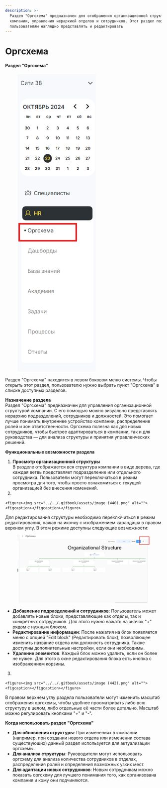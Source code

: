 ```yaml
---
description: >-
  Раздел "Оргсхема" предназначен для отображения организационной структуры
  компании, управления иерархией отделов и сотрудников. Этот раздел позволяет
  пользователям наглядно представлять и редактировать
---
```


# Оргсхема

#### Раздел "Оргсхема"

<figure><img src="../../.gitbook/assets/image (438).png" alt=""><figcaption></figcaption></figure>

&#x20;Раздел "Оргсхема" находится в левом боковом меню системы. Чтобы открыть этот раздел, пользователю нужно выбрать пункт "Оргсхема" в списке доступных разделов.

**Назначение раздела**\
Раздел "Оргсхема" предназначен для управления организационной структурой компании. С его помощью можно визуально представлять иерархию подразделений, сотрудников и должностей. Это помогает лучше понимать внутреннее устройство компании, распределение ролей и зон ответственности. Оргсхема полезна как для новых сотрудников, чтобы быстрее адаптироваться в компании, так и для руководства — для анализа структуры и принятия управленческих решений.

**Функциональные возможности раздела**

1. **Просмотр организационной структуры**\
   В разделе отображается вся структура компании в виде дерева, где каждая ветвь представляет подразделение или отдельного сотрудника. Пользователи могут переключаться в режим просмотра для того, чтобы просто ознакомиться с текущей организацией без внесения изменений.
2.

    <figure><img src="../../.gitbook/assets/image (440).png" alt=""><figcaption></figcaption></figure>

&#x20;Для редактирования структуры необходимо переключиться в режим редактирования, нажав на иконку с изображением карандаша в правом верхнем углу. В этом режиме доступны следующие возможности:

<figure><img src="../../.gitbook/assets/image (441).png" alt=""><figcaption></figcaption></figure>

* **Добавление подразделений и сотрудников**: Пользователь может добавлять новые блоки, представляющие как отделы, так и конкретных сотрудников. Для этого нужно нажать на значок "+" рядом с нужным блоком.
* **Редактирование информации**: После нажатия на блок появляется меню с опцией "Edit block" (Редактировать блок), позволяющее изменить название отдела или должность сотрудника. Также доступны дополнительные настройки, если они необходимы.
* **Удаление элементов**: Каждый блок можно удалить, если он более не нужен. Для этого в окне редактирования блока есть кнопка с изображением корзины.

3.

    <figure><img src="../../.gitbook/assets/image (442).png" alt=""><figcaption></figcaption></figure>

&#x20;В правом верхнем углу раздела пользователи могут изменить масштаб отображения оргсхемы, чтобы удобнее просматривать либо всю структуру в целом, либо отдельные её части более детально. Масштаб можно регулировать кнопками "+" и "-".

**Когда использовать раздел "Оргсхема"**

* **Для обновления структуры**: При изменениях в компании (например, при создании нового отдела или изменении состава существующих) данный раздел используется для актуализации оргсхемы.
* **Для анализа структуры**: Руководители могут использовать оргсхему для анализа количества сотрудников в отделах, распределения ролей и определения возможных узких мест.
* **Для адаптации новых сотрудников**: Новым сотрудникам можно показать оргсхему для лучшего понимания того, как организована компания и кому они подчиняются.
